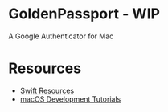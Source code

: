 # GoldenPassport - WIP

A Google Authenticator for Mac

# Resources

- [Swift Resources](https://developer.apple.com/swift/resources/)
- [macOS Development Tutorials](https://www.raywenderlich.com/category/macos)


